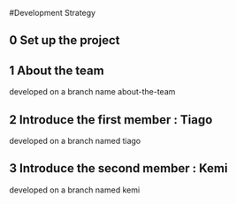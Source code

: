 #Development Strategy

## 0 Set up the project

## 1 About the team

developed on a branch name about-the-team

## 2 Introduce the first member : Tiago

developed on a branch named tiago

## 3 Introduce the second member : Kemi

developed on a branch named kemi